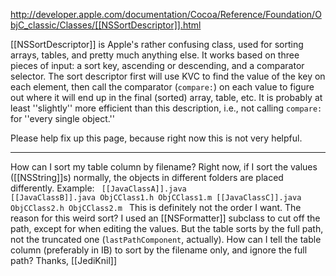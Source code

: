 http://developer.apple.com/documentation/Cocoa/Reference/Foundation/ObjC_classic/Classes/[[NSSortDescriptor]].html

[[NSSortDescriptor]] is Apple's rather confusing class, used for sorting arrays, tables, and pretty much anything else. It works based on three pieces of input: a sort key, ascending or descending, and a comparator selector. The sort descriptor first will use KVC to find the value of the key on each element, then call the comparator (<code>compare:</code>) on each value to figure out where it will end up in the final (sorted) array, table, etc. It is probably at least ''slightly'' more efficient than this description, i.e., not calling <code>compare:</code> for ''every single object.''

Please help fix up this page, because right now this is not very helpful.

----
How can I sort my table column by filename? Right now, if I sort the values ([[NSString]]<nowiki/>s) normally, the objects in different folders are placed differently. Example:
<code>
[[JavaClassA]].java
[[JavaClassB]].java
ObjCClass1.h
ObjCClass1.m
[[JavaClassC]].java
ObjCClass2.h
ObjCClass2.m
</code>
This is definitely not the order I want. The reason for this weird sort? I used an [[NSFormatter]] subclass to cut off the path, except for when editing the values. But the table sorts by the full path, not the truncated one (<code>lastPathComponent</code>, actually). How can I tell the table column (preferably in IB) to sort by the filename only, and ignore the full path? Thanks, [[JediKnil]]
